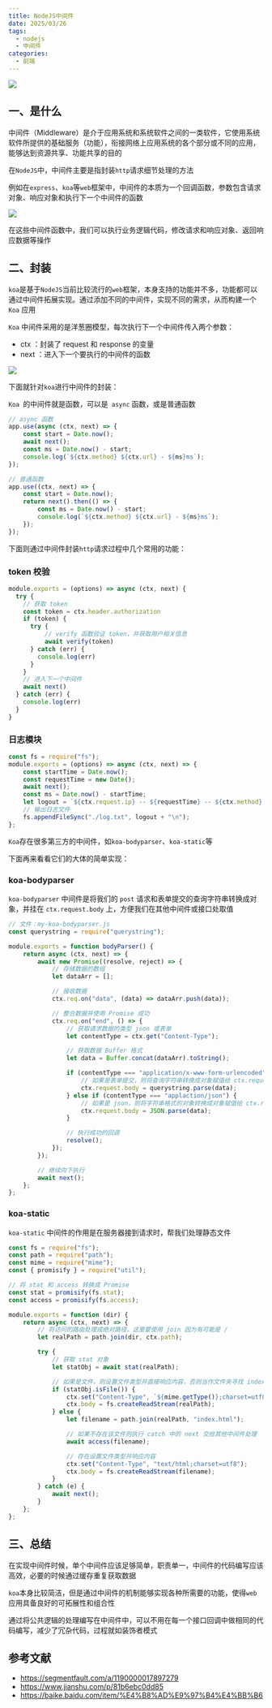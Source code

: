```yaml
---
title: NodeJS中间件
date: 2025/03/26
tags:
  - nodejs
  - 中间件
categories:
  - 前端
---
```


![](https://static.vue-js.com/614ae480-cce4-11eb-ab90-d9ae814b240d.png)

## 一、是什么

中间件（Middleware）是介于应用系统和系统软件之间的一类软件，它使用系统软件所提供的基础服务（功能），衔接网络上应用系统的各个部分或不同的应用，能够达到资源共享、功能共享的目的

在`NodeJS`中，中间件主要是指封装`http`请求细节处理的方法

例如在`express`、`koa`等`web`框架中，中间件的本质为一个回调函数，参数包含请求对象、响应对象和执行下一个中间件的函数

![](https://static.vue-js.com/6a6ed3f0-cce4-11eb-85f6-6fac77c0c9b3.png)

在这些中间件函数中，我们可以执行业务逻辑代码，修改请求和响应对象、返回响应数据等操作

## 二、封装

`koa`是基于`NodeJS`当前比较流行的`web`框架，本身支持的功能并不多，功能都可以通过中间件拓展实现。通过添加不同的中间件，实现不同的需求，从而构建一个 `Koa` 应用

`Koa` 中间件采用的是洋葱圈模型，每次执行下一个中间件传入两个参数：

- ctx ：封装了 request 和 response 的变量
- next ：进入下一个要执行的中间件的函数

![](https://static.vue-js.com/7507b020-cce4-11eb-ab90-d9ae814b240d.png)

下面就针对`koa`进行中间件的封装：

`Koa `的中间件就是函数，可以是` async` 函数，或是普通函数

```js
// async 函数
app.use(async (ctx, next) => {
	const start = Date.now();
	await next();
	const ms = Date.now() - start;
	console.log(`${ctx.method} ${ctx.url} - ${ms}ms`);
});

// 普通函数
app.use((ctx, next) => {
	const start = Date.now();
	return next().then(() => {
		const ms = Date.now() - start;
		console.log(`${ctx.method} ${ctx.url} - ${ms}ms`);
	});
});
```

下面则通过中间件封装`http`请求过程中几个常用的功能：

### token 校验

```js
module.exports = (options) => async (ctx, next) {
  try {
    // 获取 token
    const token = ctx.header.authorization
    if (token) {
      try {
          // verify 函数验证 token，并获取用户相关信息
          await verify(token)
      } catch (err) {
        console.log(err)
      }
    }
    // 进入下一个中间件
    await next()
  } catch (err) {
    console.log(err)
  }
}
```

### 日志模块

```js
const fs = require("fs");
module.exports = (options) => async (ctx, next) => {
	const startTime = Date.now();
	const requestTime = new Date();
	await next();
	const ms = Date.now() - startTime;
	let logout = `${ctx.request.ip} -- ${requestTime} -- ${ctx.method} -- ${ctx.url} -- ${ms}ms`;
	// 输出日志文件
	fs.appendFileSync("./log.txt", logout + "\n");
};
```

`Koa`存在很多第三方的中间件，如`koa-bodyparser`、`koa-static`等

下面再来看看它们的大体的简单实现：

### koa-bodyparser

`koa-bodyparser` 中间件是将我们的 `post` 请求和表单提交的查询字符串转换成对象，并挂在 `ctx.request.body` 上，方便我们在其他中间件或接口处取值

```js
// 文件：my-koa-bodyparser.js
const querystring = require("querystring");

module.exports = function bodyParser() {
	return async (ctx, next) => {
		await new Promise((resolve, reject) => {
			// 存储数据的数组
			let dataArr = [];

			// 接收数据
			ctx.req.on("data", (data) => dataArr.push(data));

			// 整合数据并使用 Promise 成功
			ctx.req.on("end", () => {
				// 获取请求数据的类型 json 或表单
				let contentType = ctx.get("Content-Type");

				// 获取数据 Buffer 格式
				let data = Buffer.concat(dataArr).toString();

				if (contentType === "application/x-www-form-urlencoded") {
					// 如果是表单提交，则将查询字符串转换成对象赋值给 ctx.request.body
					ctx.request.body = querystring.parse(data);
				} else if (contentType === "applaction/json") {
					// 如果是 json，则将字符串格式的对象转换成对象赋值给 ctx.request.body
					ctx.request.body = JSON.parse(data);
				}

				// 执行成功的回调
				resolve();
			});
		});

		// 继续向下执行
		await next();
	};
};
```

### koa-static

`koa-static` 中间件的作用是在服务器接到请求时，帮我们处理静态文件

```js
const fs = require("fs");
const path = require("path");
const mime = require("mime");
const { promisify } = require("util");

// 将 stat 和 access 转换成 Promise
const stat = promisify(fs.stat);
const access = promisify(fs.access);

module.exports = function (dir) {
	return async (ctx, next) => {
		// 将访问的路由处理成绝对路径，这里要使用 join 因为有可能是 /
		let realPath = path.join(dir, ctx.path);

		try {
			// 获取 stat 对象
			let statObj = await stat(realPath);

			// 如果是文件，则设置文件类型并直接响应内容，否则当作文件夹寻找 index.html
			if (statObj.isFile()) {
				ctx.set("Content-Type", `${mime.getType()};charset=utf8`);
				ctx.body = fs.createReadStream(realPath);
			} else {
				let filename = path.join(realPath, "index.html");

				// 如果不存在该文件则执行 catch 中的 next 交给其他中间件处理
				await access(filename);

				// 存在设置文件类型并响应内容
				ctx.set("Content-Type", "text/html;charset=utf8");
				ctx.body = fs.createReadStream(filename);
			}
		} catch (e) {
			await next();
		}
	};
};
```

## 三、总结

在实现中间件时候，单个中间件应该足够简单，职责单一，中间件的代码编写应该高效，必要的时候通过缓存重复获取数据

`koa`本身比较简洁，但是通过中间件的机制能够实现各种所需要的功能，使得`web`应用具备良好的可拓展性和组合性

通过将公共逻辑的处理编写在中间件中，可以不用在每一个接口回调中做相同的代码编写，减少了冗杂代码，过程就如装饰者模式

## 参考文献

- https://segmentfault.com/a/1190000017897279
- https://www.jianshu.com/p/81b6ebc0dd85
- https://baike.baidu.com/item/%E4%B8%AD%E9%97%B4%E4%BB%B6
